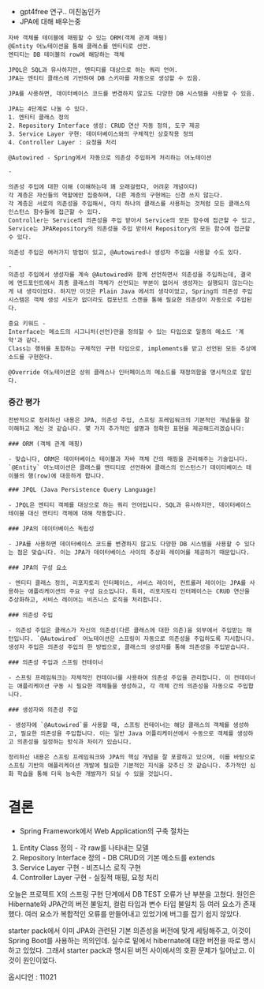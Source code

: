 - gpt4free 연구.. 미친놈인가
- JPA에 대해 배우는중
```JPA-learning
자바 객체를 테이블에 매핑할 수 있는 ORM(객체 관계 매핑)
@Entity 어노테이션을 통해 클래스를 엔티티로 선언.
엔티티는 DB 테이블의 row에 해당하는 객체

JPQL은 SQL과 유사하지만, 엔티티를 대상으로 하는 쿼리 언어.
JPA는 엔티티 클래스에 기반하여 DB 스키마를 자동으로 생성할 수 있음.

JPA를 사용하면, 데이터베이스 코드를 변경하지 않고도 다양한 DB 시스템을 사용할 수 있음.

JPA는 4단계로 나눌 수 있다.
1. 엔티티 클래스 정의
2. Repository Interface 생성: CRUD 연산 자동 정의, 도구 제공
3. Service Layer 구현: 데이터베이스와의 구체적인 상호작용 정의
4. Controller Layer : 요청을 처리

@Autowired - Spring에서 자동으로 의존성 주입하게 처리하는 어노테이션

-

의존성 주입에 대한 이해 (이해하는데 꽤 오래걸렸다, 어려운 개념이다)
각 계층은 자신들의 역할에만 집중하며, 다른 계층의 구현에는 신경 쓰지 않는다.
각 계층은 서로의 의존성을 주입해서, 마치 하나의 클래스를 사용하는 것처럼 모든 클래스의 인스턴스 함수들에 접근할 수 있다.
Controller는 Service의 의존성을 주입 받아서 Service의 모든 함수에 접근할 수 있고, Service는 JPARepository의 의존성을 주입 받아서 Repository의 모든 함수에 접근할 수 있다.

의존성 주입은 여러가지 방법이 있고, @Autowired나 생성자 주입을 사용할 수도 있다.

-
의존성 주입에서 생성자를 계속 @Autowired와 함께 선언하면서 의존성을 주입하는데, 결국에 엔드포인트에서 최종 클래스의 객체가 선언되는 부분이 없어서 생성자는 실행되지 않는다는게 내 생각이었다. 하지만 이것은 Plain Java 에서의 생각이었고, Spring의 의존성 주입 시스템은 객체 생성 시도가 없더라도 컴포넌트 스캔을 통해 필요한 의존성이 자동으로 주입된다.

중요 키워드 -
Interface는 메소드의 시그니처(선언)만을 정의할 수 있는 타입으로 일종의 메소드 '계약'과 같다.
Class는 행위를 포함하는 구체적인 구현 타입으로, implements를 받고 선언된 모든 추상메소드를 구현한다.

@Override 어노테이션은 상위 클래스나 인터페이스의 메소드를 재정의함을 명시적으로 알린다.
```

### 중간 평가

```ElonMusk-check
전반적으로 정리하신 내용은 JPA, 의존성 주입, 스프링 프레임워크의 기본적인 개념들을 잘 이해하고 계신 것 같습니다. 몇 가지 추가적인 설명과 정확한 표현을 제공해드리겠습니다:

### ORM (객체 관계 매핑)

- 맞습니다, ORM은 데이터베이스 테이블과 자바 객체 간의 매핑을 관리해주는 기술입니다. `@Entity` 어노테이션은 클래스를 엔티티로 선언하여 클래스의 인스턴스가 데이터베이스 테이블의 행(row)에 대응하게 합니다.

### JPQL (Java Persistence Query Language)

- JPQL은 엔티티 객체를 대상으로 하는 쿼리 언어입니다. SQL과 유사하지만, 데이터베이스 테이블 대신 엔티티 객체에 대해 작동합니다.

### JPA의 데이터베이스 독립성

- JPA를 사용하면 데이터베이스 코드를 변경하지 않고도 다양한 DB 시스템을 사용할 수 있다는 점은 맞습니다. 이는 JPA가 데이터베이스 사이의 추상화 레이어를 제공하기 때문입니다.

### JPA의 구성 요소

- 엔티티 클래스 정의, 리포지토리 인터페이스, 서비스 레이어, 컨트롤러 레이어는 JPA를 사용하는 애플리케이션의 주요 구성 요소입니다. 특히, 리포지토리 인터페이스는 CRUD 연산을 추상화하고, 서비스 레이어는 비즈니스 로직을 처리합니다.

### 의존성 주입

- 의존성 주입은 클래스가 자신의 의존성(다른 클래스에 대한 의존)을 외부에서 주입받는 패턴입니다. `@Autowired` 어노테이션은 스프링이 자동으로 의존성을 주입하도록 지시합니다. 생성자 주입은 의존성 주입의 한 방법으로, 클래스의 생성자를 통해 의존성을 주입받습니다.

### 의존성 주입과 스프링 컨테이너

- 스프링 프레임워크는 자체적인 컨테이너를 사용하여 의존성 주입을 관리합니다. 이 컨테이너는 애플리케이션 구동 시 필요한 객체들을 생성하고, 각 객체 간의 의존성을 자동으로 주입합니다.

### 생성자와 의존성 주입

- 생성자에 `@Autowired`를 사용할 때, 스프링 컨테이너는 해당 클래스의 객체를 생성하고, 필요한 의존성을 주입합니다. 이는 일반 Java 어플리케이션에서 수동으로 객체를 생성하고 의존성을 설정하는 방식과 차이가 있습니다.

정리하신 내용은 스프링 프레임워크와 JPA의 핵심 개념을 잘 포괄하고 있으며, 이를 바탕으로 스프링 기반의 애플리케이션 개발에 필요한 기본적인 지식을 갖추신 것 같습니다. 추가적인 심화 학습을 통해 더욱 능숙한 개발자가 되실 수 있을 것입니다.
```

# 결론
- Spring Framework에서 Web Application의 구축 절차는
1. Entity Class 정의 - 각 raw를 나타내는 모델
2. Repository Interface 정의 - DB CRUD의 기본 메소드를 extends
3. Service Layer 구현 - 비즈니스 로직 구현
4. Controller Layer 구현 - 실질적 매핑, 요청 처리


오늘은 프로젝트 X의 스프링 구현 단계에서 DB TEST 오류가 난 부분을 고쳤다.
원인은 Hibernate와 JPA간의 버전 불일치, 컬럼 타입과 변수 타입 불일치 등 여러 요소가 존재했다. 여러 요소가 복합적인 오류를 만들어내고 있었기에 버그를 잡기 쉽지 않았다.

starter pack에서 이미 JPA와 관련된 기본 의존성을 버전에 맞게 세팅해주고, 이것이 Spring Boot를 사용하는 의의인데. 실수로 밑에서 hibernate에 대한 버전을 따로 명시하고 있었다. 그래서 starter pack과 명시된 버전 사이에서의 호환 문제가 일어났고. 이것이 원인이었다.

옵시디언 : 11021
